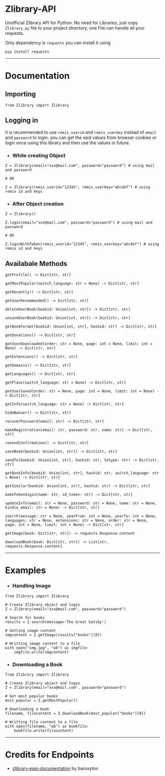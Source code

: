 # Zlibrary-API

Unofficial Zlibrary API for Python. No need for Libraries, just copy ```Zlibrary.py``` file to your project directory, one File can handle all your requests.

Only dependency is ```requests``` you can install it using 

```
pip install requests
```

---

# Documentation

## Importing
```
from Zlibrary import Zlibrary
```

## Logging in
It is recommended to use `remix_userid` and `remix_userkey` instead of `email` and `password` to login. you can get the said values from browser cookies or login once using this library and then use the values in future.

* ### While creating Object
```
Z = Zlibrary(email="xxx@mail.com", password="password") # using mail and password

# OR

Z = Zlibrary(remix_userid="12345", remix_userkey="abcdef") # using remix id and keys
```
* ### After Object creation
```
Z = Zlibrary()

Z.login(email="xxx@mail.com", password="password") # using mail and password

# OR

Z.loginWithToken(remix_userid="12345", remix_userkey="abcdef") # using remix id and keys
```

## Availabale Methods

```
getProfile() -> Dict[str, str]

getMostPopular(switch_language: str = None) -> Dict[str, str]

getRecently() -> Dict[str, str]

getUserRecommended() -> Dict[str, str]

deleteUserBook(bookid: Union[int, str]) -> Dict[str, str]

unsaveUserBook(bookid: Union[int, str]) -> Dict[str, str]

getBookForamt(bookid: Union[int, str], hashid: str) -> Dict[str, str]

getDonations() -> Dict[str, str]

getUserDownloaded(order: str = None, page: int = None, limit: int = None) -> Dict[str, str]

getExtensions() -> Dict[str, str]

getDomains() -> Dict[str, str]

getLanguages() -> Dict[str, str]

getPlans(switch_language: str = None) -> Dict[str, str]

getUserSaved(order: str = None, page: int = None, limit: int = None) -> Dict[str, str]

getInfo(switch_language: str = None) -> Dict[str, str]

hideBanner() -> Dict[str, str]

recoverPassword(email: str) -> Dict[str, str]

makeRegistration(email: str, password: str, name: str) -> Dict[str, str]

resendConfirmation() -> Dict[str, str]

saveBook(bookid: Union[int, str]) -> Dict[str, str]

sendTo(bookid: Union[int, str], hashid: str, totype: str) -> Dict[str, str]

getBookInfo(bookid: Union[int, str], hashid: str, switch_language: str = None) -> Dict[str, str]

getSimilar(bookid: Union[int, str], hashid: str) -> Dict[str, str]

makeTokenSigin(name: str, id_token: str) -> Dict[str, str]

updateInfo(email: str = None, password: str = None, name: str = None, kindle_email: str = None) -> Dict[str, str]

search(message: str = None, yearFrom: int = None, yearTo: int = None, languages: str = None, extensions: str = None, order: str = None, page: int = None, limit: int = None) -> Dict[str, str]

getImage(book: Dict[str, str]) -> requests.Response.content

downloadBook(book: Dict[str, str]) -> List[str, requests.Response.content]
```

---

# Examples

* ### Handling Image
```
from Zlibrary import Zlibrary

# Create Zlibrary object and login
Z = Zlibrary(email="xxx@mail.com", password="password")

# Search for books
results = Z.search(message='The Great Gatsby')

# Getting image content
imgcontent = Z.getImage(results["books"][0])

# Writting image content to a file
with open("img.jpg", "wb") as imgfile:
    imgfile.write(imgcontent)
```

* ### Downloading a Book
```
from Zlibrary import Zlibrary

# Create Zlibrary object and login
Z = Zlibrary(email="xxx@mail.com", password="password")

# Get most popular books
most_popular = Z.getMostPopular()

# Downloading a book
filename, filecontent = Z.downloadBook(most_popular["books"][0])

# Writting file content to a file
with open(filename, "wb") as bookfile:
    bookfile.write(filecontent)
```

---

# Credits for Endpoints

* [zlibrary-eapi-documentation](https://github.com/baroxyton/zlibrary-eapi-documentation) by baroxyton
